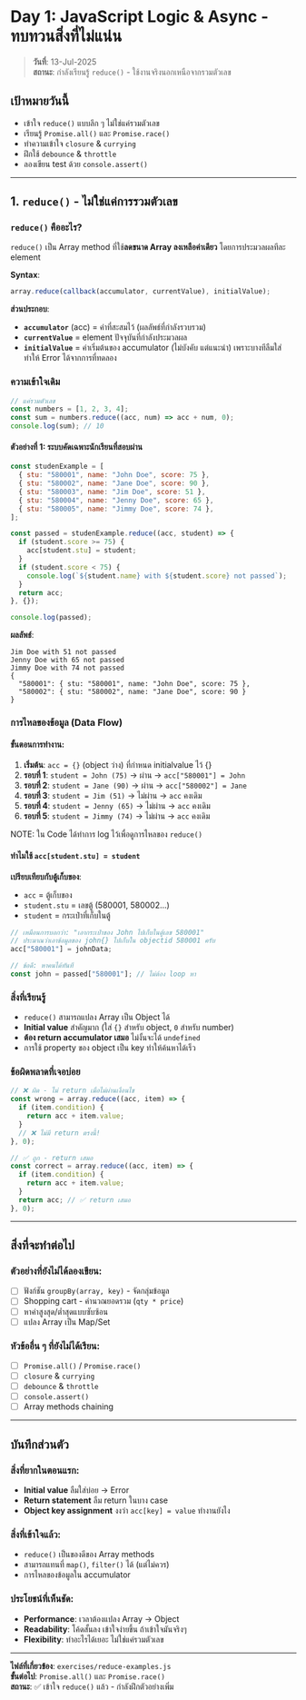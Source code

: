 # Day 1: JavaScript Logic & Async - ทบทวนสิ่งที่ไม่แน่น

> **วันที่**: 13-Jul-2025  
> **สถานะ**: กำลังเรียนรู้ `reduce()` - ใช้งานจริงนอกเหนือจากรวมตัวเลข

## เป้าหมายวันนี้

- เข้าใจ `reduce()` แบบลึก ๆ ไม่ใช่แค่รวมตัวเลข
- เรียนรู้ `Promise.all()` และ `Promise.race()`
- ทำความเข้าใจ `closure` & `currying`
- ฝึกใช้ `debounce` & `throttle`
- ลองเขียน test ด้วย `console.assert()`

---

## 1. `reduce()` - ไม่ใช่แค่การรวมตัวเลข

### `reduce()` คืออะไร?

`reduce()` เป็น Array method ที่ใช้**ลดขนาด Array ลงเหลือค่าเดียว** โดยการประมวลผลทีละ element

**Syntax**:

```javascript
array.reduce(callback(accumulator, currentValue), initialValue);
```

**ส่วนประกอบ**:

- **`accumulator`** (acc) = ค่าที่สะสมไว้ (ผลลัพธ์ที่กำลังรวบรวม)
- **`currentValue`** = element ปัจจุบันที่กำลังประมวลผล
- **`initialValue`** = ค่าเริ่มต้นของ accumulator (ไม่บังคับ แต่แนะนำ) เพราะบางทีลืมใส่ทำให้ Error ได้จากการที่ทดลอง

### ความเข้าใจเดิม

```javascript
// แค่รวมตัวเลข
const numbers = [1, 2, 3, 4];
const sum = numbers.reduce((acc, num) => acc + num, 0);
console.log(sum); // 10
```

#### ตัวอย่างที่ 1: ระบบคัดเฉพาะนักเรียนที่สอบผ่าน

```javascript
const studenExample = [
  { stu: "580001", name: "John Doe", score: 75 },
  { stu: "580002", name: "Jane Doe", score: 90 },
  { stu: "580003", name: "Jim Doe", score: 51 },
  { stu: "580004", name: "Jenny Doe", score: 65 },
  { stu: "580005", name: "Jimmy Doe", score: 74 },
];

const passed = studenExample.reduce((acc, student) => {
  if (student.score >= 75) {
    acc[student.stu] = student;
  }
  if (student.score < 75) {
    console.log(`${student.name} with ${student.score} not passed`);
  }
  return acc;
}, {});

console.log(passed);
```

**ผลลัพธ์**:

```
Jim Doe with 51 not passed
Jenny Doe with 65 not passed
Jimmy Doe with 74 not passed
{
  "580001": { stu: "580001", name: "John Doe", score: 75 },
  "580002": { stu: "580002", name: "Jane Doe", score: 90 }
}
```

### การไหลของข้อมูล (Data Flow)

#### ขั้นตอนการทำงาน:

1. **เริ่มต้น**: `acc = {}` (object ว่าง) ที่กำหนด initialvalue ไว้ {}
2. **รอบที่ 1**: `student = John (75)` → ผ่าน → `acc["580001"] = John`
3. **รอบที่ 2**: `student = Jane (90)` → ผ่าน → `acc["580002"] = Jane`
4. **รอบที่ 3**: `student = Jim (51)` → ไม่ผ่าน → `acc` คงเดิม
5. **รอบที่ 4**: `student = Jenny (65)` → ไม่ผ่าน → `acc` คงเดิม
6. **รอบที่ 5**: `student = Jimmy (74)` → ไม่ผ่าน → `acc` คงเดิม

NOTE: ใน Code ได้ทำการ log ไว้เพื่อดูการไหลของ `reduce()`

#### ทำไมใช้ `acc[student.stu] = student`

**เปรียบเทียบกับตู้เก็บของ**:

- `acc` = ตู้เก็บของ
- `student.stu` = เลขตู้ (580001, 580002...)
- `student` = กระเป๋าที่เก็บในตู้

```javascript
// เหมือนการบอกว่า: "เอากระเป๋าของ John ไปเก็บในตู้เลข 580001"
// ประมาณว่าเอาข้อมูลของ john{} ไปเก็บใน objectid 580001 ครับ
acc["580001"] = johnData;

// ข้อดี: หาคนได้ทันที
const john = passed["580001"]; // ไม่ต้อง loop หา
```

### สิ่งที่เรียนรู้

- `reduce()` สามารถแปลง Array เป็น Object ได้
- **Initial value** สำคัญมาก (ใส่ `{}` สำหรับ object, `0` สำหรับ number)
- **ต้อง return accumulator เสมอ** ไม่งั้นจะได้ `undefined`
- การใช้ property ของ object เป็น key ทำให้ค้นหาได้เร็ว

### ข้อผิดพลาดที่เจอบ่อย

```javascript
// ❌ ผิด - ไม่ return เมื่อไม่ผ่านเงื่อนไข
const wrong = array.reduce((acc, item) => {
  if (item.condition) {
    return acc + item.value;
  }
  // ❌ ไม่มี return ตรงนี้!
}, 0);

// ✅ ถูก - return เสมอ
const correct = array.reduce((acc, item) => {
  if (item.condition) {
    return acc + item.value;
  }
  return acc; // ✅ return เสมอ
}, 0);
```

---

## สิ่งที่จะทำต่อไป

### ตัวอย่างที่ยังไม่ได้ลองเขียน:

- [ ] ฟังก์ชัน `groupBy(array, key)` - จัดกลุ่มข้อมูล
- [ ] Shopping cart - คำนวณยอดรวม (`qty * price`)
- [ ] หาค่าสูงสุด/ต่ำสุดแบบซับซ้อน
- [ ] แปลง Array เป็น Map/Set

### หัวข้ออื่น ๆ ที่ยังไม่ได้เรียน:

- [ ] `Promise.all()` / `Promise.race()`
- [ ] `closure` & `currying`
- [ ] `debounce` & `throttle`
- [ ] `console.assert()`
- [ ] Array methods chaining

---

## บันทึกส่วนตัว

### สิ่งที่ยากในตอนแรก:

- **Initial value** ลืมใส่บ่อย → Error
- **Return statement** ลืม return ในบาง case
- **Object key assignment** งงว่า `acc[key] = value` ทำงานยังไง

### สิ่งที่เข้าใจแล้ว:

- `reduce()` เป็นของดีของ Array methods
- สามารถแทนที่ `map()`, `filter()` ได้ (แต่ไม่ควร)
- การไหลของข้อมูลใน accumulator

### ประโยชน์ที่เห็นชัด:

- **Performance**: เวลาต้องแปลง Array → Object
- **Readability**: โค้ดสั้นลง เข้าใจง่ายขึ้น ถ้าเข้าใจมันจริงๆ
- **Flexibility**: ทำอะไรได้เยอะ ไม่ใช่แค่รวมตัวเลข

---

**ไฟล์ที่เกี่ยวข้อง**: `exercises/reduce-examples.js`  
**ขั้นต่อไป**: `Promise.all()` และ `Promise.race()`  
**สถานะ**: ✅ เข้าใจ `reduce()` แล้ว - กำลังฝึกตัวอย่างเพิ่ม
